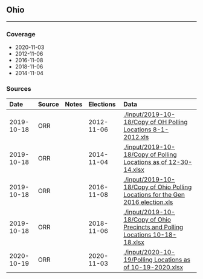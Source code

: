 ## Ohio

-------------



### Coverage
- 2020-11-03
- 2012-11-06
- 2016-11-08
- 2018-11-06
- 2014-11-04


### Sources

| Date | Source | Notes | Elections | Data |
| :---|:----|:---|:---|:---|
| 2019-10-18 | ORR |  | 2012-11-06 | [./input/2019-10-18/Copy of OH Polling Locations 8-1-2012.xls](./input/2019-10-18/Copy%20of%20OH%20Polling%20Locations%208-1-2012.xls) |
| 2019-10-18 | ORR |  | 2014-11-04 | [./input/2019-10-18/Copy of Polling Locations as of 12-30-14.xlsx](./input/2019-10-18/Copy%20of%20Polling%20Locations%20as%20of%2012-30-14.xlsx) |
| 2019-10-18 | ORR |  | 2016-11-08 | [./input/2019-10-18/Copy of Ohio Polling Locations for the Gen 2016 election.xls](./input/2019-10-18/Copy%20of%20Ohio%20Polling%20Locations%20for%20the%20Gen%202016%20election.xls) |
| 2019-10-18 | ORR |  | 2018-11-06 | [./input/2019-10-18/Copy of Ohio Precincts and Polling Locations 10-18-18.xlsx](./input/2019-10-18/Copy%20of%20Ohio%20Precincts%20and%20Polling%20Locations%2010-18-18.xlsx) |
| 2020-10-19 | ORR |  | 2020-11-03 | [./input/2020-10-19/Polling Locations as of 10-19-2020.xlsx](./input/2020-10-19/Polling%20Locations%20as%20of%2010-19-2020.xlsx) |
